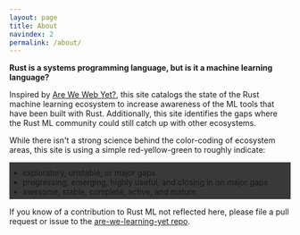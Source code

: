 ```yaml
---
layout: page
title: About
navindex: 2
permalink: /about/
---
```


**Rust is a systems programming language, but is it a machine learning language?**

Inspired by [Are We Web Yet?](http://www.arewewebyet.org/), this site catalogs
the state of the Rust machine learning ecosystem to increase awareness
of the ML tools that have been built with Rust. Additionally, this site
identifies the gaps where the Rust ML community could still catch up with other ecosystems.

While there isn't a strong science behind the color-coding of ecosystem areas,
this site is using a simple red-yellow-green to roughly indicate:

<div style="background-color: #393939">
<ul style="padding-top:10px; padding-bottom:5px;">
<li class="red">exploratory, unstable, or major gaps</li>
<li class="yellow">progressing, emerging, highly useful, and closing in on major gaps</li>
<li class="green">awesome, stable, complete, active, and mature</li>
</ul>
</div>

If you know of a contribution to Rust ML not reflected here,
please file a pull request or issue to the
[are-we-learning-yet repo](https://github.com/anowell/are-we-learning-yet).
